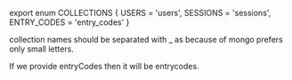 export enum COLLECTIONS {
  USERS = 'users',
  SESSIONS = 'sessions',
  ENTRY_CODES = 'entry_codes'
}


collection names should be separated with _ as because of  mongo prefers only small letters.

If we provide entryCodes then it will be entrycodes.

